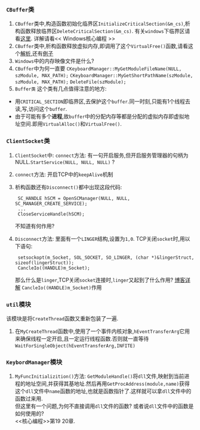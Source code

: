 ### ```CBuffer```类
1. ```CBuffer```类中,构造函数初始化临界区```InitializeCriticalSection(&m_cs)```,析构函数释放临界区```DeleteCriticalSection(&m_cs)```.
有关```windows```下临界区请看[这里](https://docs.microsoft.com/zh-cn/windows/desktop/api/synchapi/nf-synchapi-initializecriticalsection).
详解请看<< Windows核心编程 >>
2. ```CBuffer```类中,析构函数释放虚拟内存,即调用了这个```VirtualFree()```函数,请看这个[解析](https://docs.microsoft.com/en-us/windows/desktop/api/memoryapi/nf-memoryapi-virtualfree),还有[例子](https://docs.microsoft.com/zh-cn/windows/desktop/Memory/reserving-and-committing-memory)
3. ```Windows```中的内存映像文件是什么? 
4. ```CBuffer```中为何一直要
    ```CKeyboardManager::MyGetModuleFileName(NULL, szModule, MAX_PATH);```
    ```CKeyboardManager::MyGetShortPathName(szModule, szModule, MAX_PATH);```
    ```DeleteFile(szModule);```        
5. ```Buffer类```
这个类有几点值得注意的地方:  
- 用```CRITICAL_SECTION```即临界区,去保护这个```buffer```.同一时刻,只能有1个线程去读,写,访问这个```buffer```.
- 由于可能有多个**进程**,故```buffer```中的分配内存等都是分配的虚拟内存即虚拟地址空间.即用```VirtualAlloc()```和```VirtualFree()```.

### ```ClientSocket```类
1. ```ClientSocket```中:
   ```connect```方法: 有一句开启服务,但开启服务管理器的句柄为NULL.```StartService(NULL, NULL, NULL)``` ?
2. ```connect```方法: 开启TCP中的```keepAlive```机制
3. 析构函数还有```Disconnect()```都中出现这段代码:

        SC_HANDLE hSCM = OpenSCManager(NULL, NULL, SC_MANAGER_CREATE_SERVICE);
        ...
        CloseServiceHandle(hSCM);
    不知道有何作用?
4. ```Disconnect```方法: 里面有一个```LINGER```结构,设置为```1,0```.
        TCP关闭```socket```时,用以下语句:

        setsockopt(m_Socket, SOL_SOCKET, SO_LINGER, (char *)&lingerStruct, sizeof(lingerStruct));
        CancleIo((HANDLE)m_Socket);
    那么什么是```linger```,TCP关闭```socket```连接时,```linger```又起到了什么作用?
    [博客详解](https://segmentfault.com/a/1190000012345710?utm_source=tag-newest)
    ```CancleIo((HANDLE)m_Socket)```作用


### ```util```模块
该模块是将```CreateThread```函数又重新包装了一遍.
1. 在```MyCreateThread```函数中,使用了一个事件内核对象,```hEventTransferArg```它用来确保线程一定开启,且一定运行线程函数.否则就一直等待```WaitForSingleObject(hEventTransferArg,INFITE)```
            

### ```KeybordManager```模块
1. ```MyFuncInitializition()```方法: ```GetModuleHandle()```将```dll```文件,映射到当前进程的地址空间,并获得其基地址.然后再用```GetProcAddress(module,name)```获得这个```dll```文件中```name```函数的地址,也就是函数指针了.这样就可以拿```dll```文件中的函数过来用.   
但这里有一个问题,为何不直接调用```dll```文件的函数? 或者说```dll```文件中的函数是如何使用的?   
<<核心编程>>第19 20章.